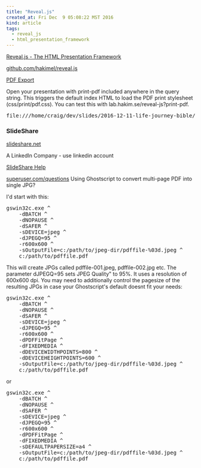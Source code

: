```yaml
---
title: "Reveal.js"
created_at: Fri Dec  9 05:08:22 MST 2016
kind: article
tags:
  - reveal_js
  - html_presentation_framework
---
```


<a href="http://lab.hakim.se/reveal-js/#/" target="_blank">Reveal.js - The HTML Presentation Framework</a>

<a href="https://github.com/hakimel/reveal.js/" target="_blank">github.com/hakimel/reveal.js</a>

<a href="https://github.com/hakimel/reveal.js#pdf-export" target="_blank">PDF Export</a>

Open your presentation with print-pdf included anywhere in the query string. This triggers the default index HTML to load the PDF print stylesheet (css/print/pdf.css). You can test this with lab.hakim.se/reveal-js?print-pdf.

<pre>
file:///home/craig/dev/slides/2016-12-11-life-journey-bible/index.html#/?print-pdf
</pre>

### SlideShare

<a href="http://www.slideshare.net/" target="_blank">slideshare.net</a>

A LinkedIn Company - use linkedin account

<a href="https://www.linkedin.com/help/slideshare" target="_blank">SlideShare Help</a>

<a href="http://superuser.com/questions/168444/using-ghostscript-to-convert-multi-page-pdf-into-single-jpg" target="_blank">superuser.com/questions</a>
Using Ghostscript to convert multi-page PDF into single JPG?

I'd start with this:

<pre>
gswin32c.exe ^
    -dBATCH ^
    -dNOPAUSE ^
    -dSAFER ^
    -sDEVICE=jpeg ^
    -dJPEGQ=95 ^
    -r600x600 ^
    -sOutputFile=c:/path/to/jpeg-dir/pdffile-%03d.jpeg ^
    c:/path/to/pdffile.pdf
</pre>

This will create JPGs called pdffile-001.jpeg, pdffile-002.jpg etc. 
The parameter dJPEGQ=95 sets JPEG Quality" to 95%.
It uses a resolution of 600x600 dpi.
You may need to additionally control the pagesize of the resulting JPGs
in case your Ghostscript's default doesnt fit your needs:

<pre>
gswin32c.exe ^
    -dBATCH ^
    -dNOPAUSE ^
    -dSAFER ^
    -sDEVICE=jpeg ^
    -dJPEGQ=95 ^
    -r600x600 ^
    -dPDFFitPage ^
    -dFIXEDMEDIA ^
    -dDEVICEWIDTHPOINTS=800 ^
    -dDEVICEHEIGHTPOINTS=600 ^
    -sOutputFile=c:/path/to/jpeg-dir/pdffile-%03d.jpeg ^
    c:/path/to/pdffile.pdf
</pre>

or

<pre>
gswin32c.exe ^
    -dBATCH ^
    -dNOPAUSE ^
    -dSAFER ^
    -sDEVICE=jpeg ^
    -dJPEGQ=95 ^
    -r600x600 ^
    -dPDFFitPage ^
    -dFIXEDMEDIA ^
    -sDEFAULTPAPERSIZE=a4 ^
    -sOutputFile=c:/path/to/jpeg-dir/pdffile-%03d.jpeg ^
    c:/path/to/pdffile.pdf
</pre>

<!--
html boilerplate
<a href="" target="_blank"></a>
<a name=""></a>
<img src="" width="400px">
<ul>
  <li></li>
</ul>
<pre>
</pre>
<pre><code>
</code></pre>
<math xmlns='http://www.w3.org/1998/Math/MathML' display='block'>
</math>
-->
